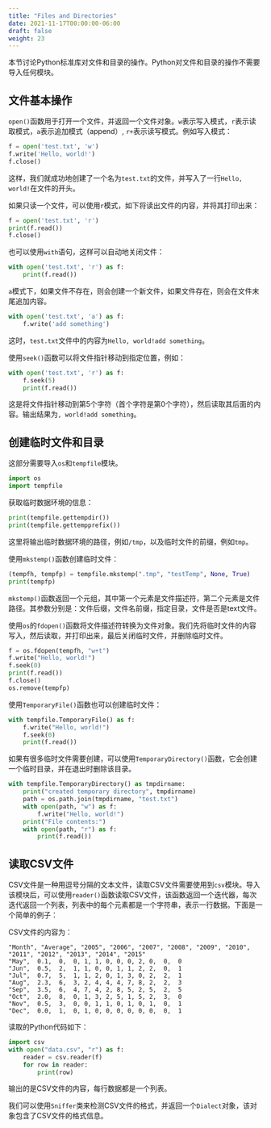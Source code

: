 ```yaml
---
title: "Files and Directories"
date: 2021-11-17T00:00:00-06:00
draft: false
weight: 23
---
```


本节讨论Python标准库对文件和目录的操作。Python对文件和目录的操作不需要导入任何模块。


## 文件基本操作

`open()`函数用于打开一个文件，并返回一个文件对象。`w`表示写入模式，`r`表示读取模式，`a`表示追加模式（append）, `r+`表示读写模式。例如写入模式：

```python
f = open('test.txt', 'w')
f.write('Hello, world!')
f.close()
```

这样，我们就成功地创建了一个名为`test.txt`的文件，并写入了一行`Hello, world!`在文件的开头。

如果只读一个文件，可以使用`r`模式，如下将读出文件的内容，并将其打印出来：

```python
f = open('test.txt', 'r')
print(f.read())
f.close()
```

也可以使用`with`语句，这样可以自动地关闭文件：

```python
with open('test.txt', 'r') as f:
    print(f.read())
```

`a`模式下，如果文件不存在，则会创建一个新文件，如果文件存在，则会在文件末尾追加内容。

```python
with open('test.txt', 'a') as f:
    f.write('add something')
```

这时，`test.txt`文件中的内容为`Hello, world!add something`。

使用`seek()`函数可以将文件指针移动到指定位置，例如：

```python
with open('test.txt', 'r') as f:
    f.seek(5)
    print(f.read())
```

这是将文件指针移动到第5个字符（首个字符是第0个字符），然后读取其后面的内容。输出结果为`, world!add something`。

## 创建临时文件和目录

这部分需要导入`os`和`tempfile`模块。

```python
import os
import tempfile
```

获取临时数据环境的信息：

```python
print(tempfile.gettempdir())
print(tempfile.gettempprefix())
```

这里将输出临时数据环境的路径，例如`/tmp`，以及临时文件的前缀，例如`tmp`。

使用`mkstemp()`函数创建临时文件：

```python
(tempfh, tempfp) = tempfile.mkstemp(".tmp", "testTemp", None, True)
print(tempfp)
```

`mkstemp()`函数返回一个元组，其中第一个元素是文件描述符，第二个元素是文件路径。其参数分别是：文件后缀，文件名前缀，指定目录，文件是否是text文件。

使用`os`的`fdopen()`函数将文件描述符转换为文件对象。我们先将临时文件的内容写入，然后读取，并打印出来，最后关闭临时文件，并删除临时文件。

```python
f = os.fdopen(tempfh, "w+t")
f.write("Hello, world!")
f.seek(0)
print(f.read())
f.close()
os.remove(tempfp)
```

使用`TemporaryFile()`函数也可以创建临时文件：

```python
with tempfile.TemporaryFile() as f:
    f.write("Hello, world!")
    f.seek(0)
    print(f.read())
```

如果有很多临时文件需要创建，可以使用`TemporaryDirectory()`函数，它会创建一个临时目录，并在退出时删除该目录。

```python
with tempfile.TemporaryDirectory() as tmpdirname:
    print("created temporary directory", tmpdirname)
    path = os.path.join(tmpdirname, "test.txt")
    with open(path, "w") as f:
        f.write("Hello, world!")
    print("File contents:")
    with open(path, "r") as f:
        print(f.read())
```

## 读取CSV文件

CSV文件是一种用逗号分隔的文本文件，读取CSV文件需要使用到`csv`模块。导入该模块后，可以使用`reader()`函数读取CSV文件，该函数返回一个迭代器，每次迭代返回一个列表，列表中的每个元素都是一个字符串，表示一行数据。下面是一个简单的例子：

CSV文件的内容为：

```
"Month", "Average", "2005", "2006", "2007", "2008", "2009", "2010", "2011", "2012", "2013", "2014", "2015"
"May",  0.1,  0,  0, 1, 1, 0, 0, 0, 2, 0,  0,  0  
"Jun",  0.5,  2,  1, 1, 0, 0, 1, 1, 2, 2,  0,  1
"Jul",  0.7,  5,  1, 1, 2, 0, 1, 3, 0, 2,  2,  1
"Aug",  2.3,  6,  3, 2, 4, 4, 4, 7, 8, 2,  2,  3
"Sep",  3.5,  6,  4, 7, 4, 2, 8, 5, 2, 5,  2,  5
"Oct",  2.0,  8,  0, 1, 3, 2, 5, 1, 5, 2,  3,  0
"Nov",  0.5,  3,  0, 0, 1, 1, 0, 1, 0, 1,  0,  1
"Dec",  0.0,  1,  0, 1, 0, 0, 0, 0, 0, 0,  0,  1
```

读取的Python代码如下：

```python
import csv
with open("data.csv", "r") as f:
    reader = csv.reader(f)
    for row in reader:
        print(row)
```

输出的是CSV文件的内容，每行数据都是一个列表。

我们可以使用`Sniffer`类来检测CSV文件的格式，并返回一个`Dialect`对象，该对象包含了CSV文件的格式信息。

